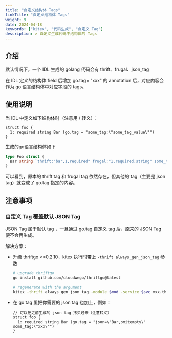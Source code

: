 ```yaml
---
title: "自定义结构体 Tags"
linkTitle: "自定义结构体 Tags"
weight: 9
date: 2024-04-18
keywords: ["kitex", "代码生成", "自定义 Tag"]
description: > 自定义生成代码中结构体的 Tags
---
```


## 介绍

默认情况下，一个 IDL 生成的 golang 代码会有 thrift、frugal、json_tag

在 IDL 定义的结构体 field 后增加 go.tag= "xxx" 的 annotation 后，对应内容会作为 go 语言结构体中对应字段的 tags。

## 使用说明

当 IDL 中定义如下结构体时（注意用 \ 转义）：

```Thrift
struct foo {
  1: required string Bar (go.tag = "some_tag:\"some_tag_value\"")
}
```

生成的go语言结构体如下

```go
type Foo struct {
  Bar string `thrift:"bar,1,required" frugal:"1,required,string" some_tag:"some_tag_value"`
}
```

可以看到，原本的 thrift tag 和 frugal tag 依然存在，但其他的 tag（主要是 json tag）就变成了 go.tag 指定的内容。

## 注意事项

### 自定义 Tag 覆盖默认 JSON Tag

JSON Tag 属于默认 tag ，一旦通过 go.tag 自定义 tag 后，原来的 JSON Tag 便不会再生成。

解决方案：

- 升级 thriftgo >=0.2.10，kitex 执行时带上 `-thrift always_gen_json_tag` 参数

  ```bash
  # upgrade thriftgo
  go install github.com/cloudwego/thriftgo@latest
  
  # regenerate with the argument
  kitex -thrift always_gen_json_tag -module $mod -service $svc xxx.thrift
  ```

- 在 go.tag 里把你需要的 json tag 也加上，例如：

  ```Thrift
  // 可以把之前生成的 json tag 拷贝过来（注意转义）
  struct foo {
    1: required string Bar (go.tag = "json=\"Bar,omitempty\" some_tag:\"xxx\"")
  }
  ```

  
